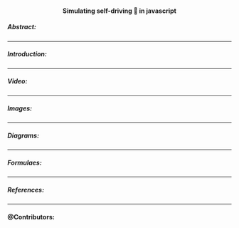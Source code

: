 <h4
align="center" 

> Simulating self-driving 🚗 in javascript
</h4>


##### Abstract:

---

##### Introduction:

---

##### Video:


---

##### Images:


---

##### Diagrams:


---

##### Formulaes:


---

##### References:



---

#### @Contributors:
